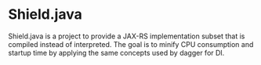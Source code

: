 Shield.java
===
Shield.java is a project to provide a JAX-RS implementation subset that is compiled instead of interpreted. The goal is to minify CPU consumption and startup time by applying the same concepts used by dagger for DI.
